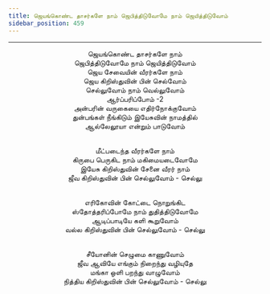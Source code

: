 ```yaml
---
title: ஜெயங்கொண்ட தாசர்களே நாம் ஜெபித்திடுவோமே நாம் ஜெயித்திடுவோம்
sidebar_position: 459
---
```


---
<center>
ஜெயங்கொண்ட தாசர்களே நாம்<br/>
ஜெபித்திடுவோமே நாம் ஜெயித்திடுவோம்<br/>
ஜெய சேவையின் வீரர்களே நாம்<br/>
ஜெய கிறிஸ்துவின் பின் செல்வோம்<br/>
செல்லுவோம் நாம் வெல்லுவோம்<br/>
ஆர்ப்பரிப்போம் -2<br/>
அன்பரின் வருகையை எதிர்நோக்குவோம்<br/>
துன்பங்கள் நீங்கிடும் இயேசுவின் நாமத்தில்<br/>
ஆல்லேலூயா என்றும் பாடுவோம்<br/><br/>

மீட்படைந்த வீரர்களே நாம்<br/>
கிருபை பெருகிட நாம் மகிமையடைவோமே<br/>
இயேசு கிறிஸ்துவின் சேனை வீரர் நாம்<br/>
ஜீவ கிறிஸ்துவின் பின் செல்லுவோம்            - செல்லு<br/><br/>

எரிகோவின் கோட்டை நொறுங்கிட<br/>
ஸ்தோத்தரிப்போமே நாம் துதித்திடுவோமே<br/>
ஆடிப்பாடியே களி கூறுவோம்<br/>
வல்ல கிறிஸ்துவின் பின் செல்லுவோம்            - செல்லு<br/><br/>

சீயோனின் செழுமை காணுவோம்<br/>
ஜீவ ஆவியே எங்கும் நிறைந்து வழியுதே<br/>
மங்கா ஒளி பறந்து வாழுவோம்<br/>
நித்திய கிறிஸ்துவின் பின் செல்லுவோம்        - செல்லு
</center>
